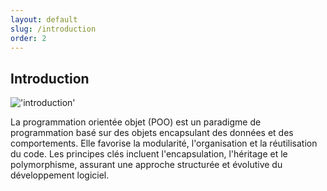 ```yaml
---
layout: default
slug: /introduction
order: 2
---
```


## Introduction

!['introduction']({{site.baseurl}}/Introduction/images/introduction.PNG)

La programmation orientée objet (POO) est un paradigme de programmation basé sur des objets encapsulant des données et des comportements. Elle favorise la modularité, l'organisation et la réutilisation du code. Les principes clés incluent l'encapsulation, l'héritage et le polymorphisme, assurant une approche structurée et évolutive du développement logiciel.